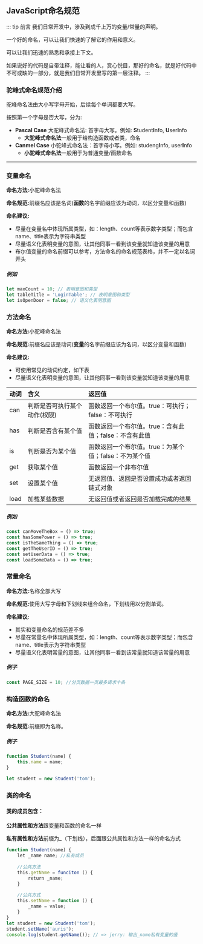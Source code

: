 ## JavaScript命名规范

::: tip 前言
我们日常开发中，涉及到成千上万的变量/常量的声明。

一个好的命名，可以让我们快速的了解它的作用和意义。

可以让我们迅速的熟悉和承接上下文。
    
如果说好的代码是自带注释，能让看的人，赏心悦目，那好的命名，就是好代码中不可或缺的一部分，就是我们日常开发里写的第一层注释。
:::
### 驼峰式命名规范介绍

<p>驼峰命名法由大小写字母开始，后续每个单词都要大写。</p>
<p>按照第一个字母是否大写，分为:</p>

- **Pascal Case** 大驼峰式命名法: 首字母大写。例如: <b>S</b>tudent<b>I</b>nfo, <b>U</b>ser<b>I</b>nfo
  - **大驼峰式命名法**一般用于给构造函数或者类，命名
- **Canmel Case** 小驼峰式命名法：首字母小写。例如: studeng<B>I</B>nfo, user<B>I</B>nfo
  - **小驼峰式命名法**一般用于为普通变量/函数命名
<!-- todo: 研究一下什么时候适合用大驼峰什么时候适合用小驼峰 -->
------------------------------------

### 变量命名

<p><b>命名方法:</b>小驼峰命名法</p>
<p><b>命名规范:</b>前缀名应该是名词(<b>函数</b>的名字前缀应该为动词，以区分变量和函数)</p>
<p><b>命名建议:</b></p>

- 尽量在变量名中体现所属类型，如：length、count等表示数字类型；而包含name、title表示为字符串类型
- 尽量语义化表明变量的意图，让其他同事一看到该变量就知道该变量的用意
- 布尔值变量的命名前缀可以参考，方法命名的命名规范表格，并不一定以名词开头

##### 例如

```js
let maxCount = 10; // 表明意图和类型
let tableTitle = 'LoginTable'; // 表明意图和类型
let isOpenDoor = false; // 语义化表明意图
```

### 方法命名

<p><b>命名方法:</b>小驼峰命名法</p>
<p><b>命名规范:</b>前缀名应该是动词(<b>变量</b>的名字前缀应该为名词，以区分变量和函数)</p>
<p><b>命名建议:</b></p>

- 可使用常见的动词约定，如下表
- 尽量语义化表明变量的意图，让其他同事一看到该变量就知道该变量的用意

| 动词 | 含义                         | 返回值                                                |
| ---- | :--------------------------- | :---------------------------------------------------- |
| can  | 判断是否可执行某个动作(权限) | 函数返回一个布尔值。true：可执行；false：不可执行     |
| has  | 判断是否含有某个值           | 函数返回一个布尔值。true：含有此值；false：不含有此值 |
| is   | 判断是否为某个值             | 函数返回一个布尔值。true：为某个值；false：不为某个值 |
| get  | 获取某个值                   | 函数返回一个非布尔值                                  |
| set  | 设置某个值                   | 无返回值、返回是否设置成功或者返回链式对象            |
| load | 加载某些数据                 | 无返回值或者返回是否加载完成的结果                    |

##### 例如
```js
const canMoveTheBox = () => true;
const hasSomePower = () => true;
const isTheSameThing = () => true;
const getTheUserID = () => true;
const setUserData = () => true;
const loadSomeData = () => true;
```

### 常量命名

<p><b>命名方法:</b>名称全部大写</p>
<p><b>命名规范:</b>使用大写字母和下划线来组合命名，下划线用以分割单词。</p>
<p><b>命名建议:</b></p>

- 其实和变量命名的规范差不多
- 尽量在常量名中体现所属类型，如：length、count等表示数字类型；而包含name、title表示为字符串类型
- 尽量语义化表明常量的意图，让其他同事一看到该常量就知道该常量的用意

##### 例子
```js
const PAGE_SIZE = 10; //分页数据一页最多请求十条
```

### 构造函数的命名

<p><b>命名方法:</b>大驼峰命名法</p>
<p><b>命名规范:</b>前缀即为名称。</p>

##### 例子
```js
function Student(name) {
    this.name = name;
}
​
let student = new Student('tom');
```

### 类的命名

#### 类的成员包含：

<p><b>公共属性和方法</b>跟变量和函数的命名一样</p>
<p><b>私有属性和方法</b>前缀为_（下划线），后面跟公共属性和方法一样的命名方式</p>

```js
function Student(name) {
    let _name name; //私有成员
    
    //公共方法
    this.getName = funciton () {
        return _name;
    }
    
    //公共方式
    this.setName = function () {
        _name = value;
    }
}
let student = new Student('tom');
student.setName('auris');
console.log(student.getName()); // => jerry: 输出_name私有变量的值
```